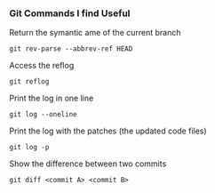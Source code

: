 ### Git Commands I find Useful
Return the symantic ame of the current branch

`git rev-parse --abbrev-ref HEAD`

Access the reflog

`git reflog`

Print the log in one line

`git log --oneline`

Print the log with the patches (the updated code files)

`git log -p`

Show the difference between two commits

`git diff <commit A> <commit B>`
